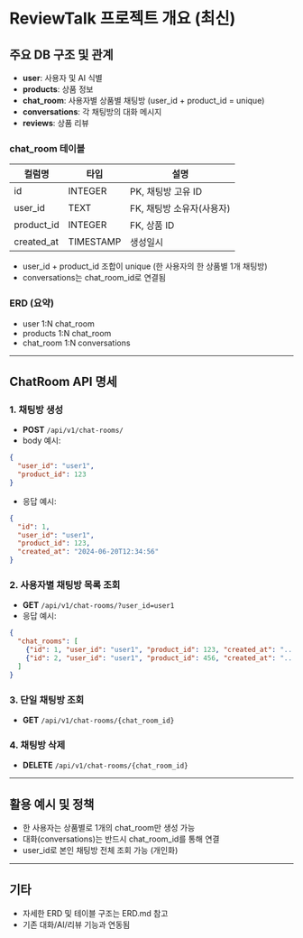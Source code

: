 # ReviewTalk 프로젝트 개요 (최신)

## 주요 DB 구조 및 관계

- **user**: 사용자 및 AI 식별
- **products**: 상품 정보
- **chat_room**: 사용자별 상품별 채팅방 (user_id + product_id = unique)
- **conversations**: 각 채팅방의 대화 메시지
- **reviews**: 상품 리뷰

### chat_room 테이블
| 컬럼명      | 타입      | 설명                         |
| ----------- | --------- | ---------------------------- |
| id          | INTEGER   | PK, 채팅방 고유 ID           |
| user_id     | TEXT      | FK, 채팅방 소유자(사용자)    |
| product_id  | INTEGER   | FK, 상품 ID                  |
| created_at  | TIMESTAMP | 생성일시                     |

- user_id + product_id 조합이 unique (한 사용자의 한 상품별 1개 채팅방)
- conversations는 chat_room_id로 연결됨

### ERD (요약)
- user 1:N chat_room
- products 1:N chat_room
- chat_room 1:N conversations

---

## ChatRoom API 명세

### 1. 채팅방 생성
- **POST** `/api/v1/chat-rooms/`
- body 예시:
```json
{
  "user_id": "user1",
  "product_id": 123
}
```
- 응답 예시:
```json
{
  "id": 1,
  "user_id": "user1",
  "product_id": 123,
  "created_at": "2024-06-20T12:34:56"
}
```

### 2. 사용자별 채팅방 목록 조회
- **GET** `/api/v1/chat-rooms/?user_id=user1`
- 응답 예시:
```json
{
  "chat_rooms": [
    {"id": 1, "user_id": "user1", "product_id": 123, "created_at": "..."},
    {"id": 2, "user_id": "user1", "product_id": 456, "created_at": "..."}
  ]
}
```

### 3. 단일 채팅방 조회
- **GET** `/api/v1/chat-rooms/{chat_room_id}`

### 4. 채팅방 삭제
- **DELETE** `/api/v1/chat-rooms/{chat_room_id}`

---

## 활용 예시 및 정책
- 한 사용자는 상품별로 1개의 chat_room만 생성 가능
- 대화(conversations)는 반드시 chat_room_id를 통해 연결
- user_id로 본인 채팅방 전체 조회 가능 (개인화)

---

## 기타
- 자세한 ERD 및 테이블 구조는 ERD.md 참고
- 기존 대화/AI/리뷰 기능과 연동됨 